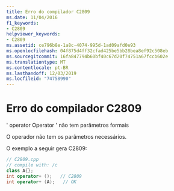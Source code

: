 ```yaml
---
title: Erro do compilador C2809
ms.date: 11/04/2016
f1_keywords:
- C2809
helpviewer_keywords:
- C2809
ms.assetid: ce796b8e-1a8c-4074-995d-1ad09afd0e93
ms.openlocfilehash: 04f875d4ff32cfad425be5bb28bea8ef92c508eb
ms.sourcegitcommit: 16fa847794b60bf40c67d20f74751a67fccb602e
ms.translationtype: MT
ms.contentlocale: pt-BR
ms.lasthandoff: 12/03/2019
ms.locfileid: "74758990"
---
```

# <a name="compiler-error-c2809"></a>Erro do compilador C2809

' operator Operator ' não tem parâmetros formais

O operador não tem os parâmetros necessários.

O exemplo a seguir gera C2809:

```cpp
// C2809.cpp
// compile with: /c
class A{};
int operator+ ();   // C2809
int operator+ (A);   // OK
```
